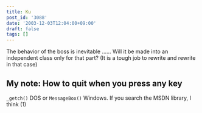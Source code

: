 ```yaml
---
title: Ku
post_id: '3088'
date: '2003-12-03T12:04:00+09:00'
draft: false
tags: []
---
```


The behavior of the boss is inevitable ...... Will it be made into an independent class only for that part? (It is a tough job to rewrite and rewrite in that case)

## My note: How to quit when you press any key

`_getch()` DOS or `MessageBox()` Windows. If you search the MSDN library, I think (1)